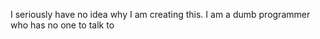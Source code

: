 I seriously have no idea why I am creating this.
I am a dumb programmer who has no one to talk to

<!---
goodfornothingdumb/goodfornothingdumb is a ✨ special ✨ repository because its `README.md` (this file) appears on your GitHub profile.
You can click the Preview link to take a look at your changes.
--->
